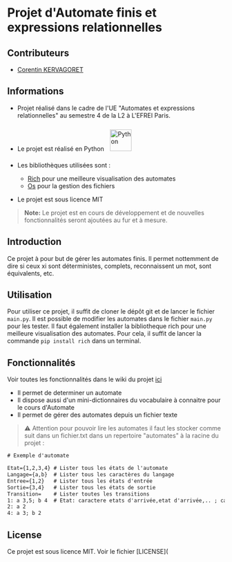 # Projet d'Automate finis et expressions relationnelles

## Contributeurs
- [Corentin KERVAGORET](https://github.com/Corentin-k)

## Informations
- Projet réalisé dans le cadre de l'UE "Automates et expressions relationnelles" au semestre 4 de la L2 à L'EFREI Paris.
- Le projet est réalisé en Python
<a href="https://www.python.org/" target="_blank"><img style="margin: 10px" src="https://profilinator.rishav.dev/skills-assets/python-original.svg" alt="Python" height="50" /></a>  

- Les bibliothèques utilisées sont : 
  - [Rich](https://rich.readthedocs.io/en/stable/index.html) pour une meilleure visualisation des automates
  - [Os](https://python.readthedocs.io/en/stable/library/os.html#os.listdir) pour la gestion des fichiers


- Le projet est sous licence MIT

> **Note:** Le projet est en cours de développement et de nouvelles fonctionnalités seront ajoutées au fur et à mesure.

## Introduction
Ce projet à pour but de gérer les automates finis. Il permet nottemment de dire si ceux xi sont déterministes, complets, reconnaissent un mot, sont équivalents, etc. 

## Utilisation
Pour utiliser ce projet, il suffit de cloner le dépôt git et de lancer le fichier `main.py`. Il est possible de modifier les automates dans le fichier `main.py` pour les tester.
Il faut également installer la bibliotheque rich pour une meilleure visualisation des automates. Pour cela, il suffit de lancer la commande `pip install rich` dans un terminal.

## Fonctionnalités

Voir toutes les fonctionnalités dans le wiki du projet [ici](https://github.com/Corentin-k/Automate/wiki)

- Il permet de determiner un automate
- Il dispose aussi d'un mini-dictionnaires du vocabulaire à connaitre pour le cours d'Automate
- Il permet de gérer des automates depuis un fichier texte

> :warning: Attention pour pouvoir lire les automates il faut les stocker comme suit dans un fichier.txt dans un repertoire "automates" à la racine du projet :

```txt
# Exemple d'automate

Etat={1,2,3,4} # Lister tous les états de l'automate
Langage={a,b}  # Lister tous les caractères du langage
Entree={1,2}   # Lister tous les états d'entrée
Sortie={3,4}   # Lister tous les états de sortie
Transition=    # Lister toutes les transitions
1: a 3,5; b 4  # Etat: caractere etats d'arrivée,etat d'arrivée,.. ; caractere suivnat etats d'arrivée,etat d'arrivée,...
2: a 2
4: a 3; b 2
```

## License
Ce projet est sous licence MIT. Voir le fichier [LICENSE](